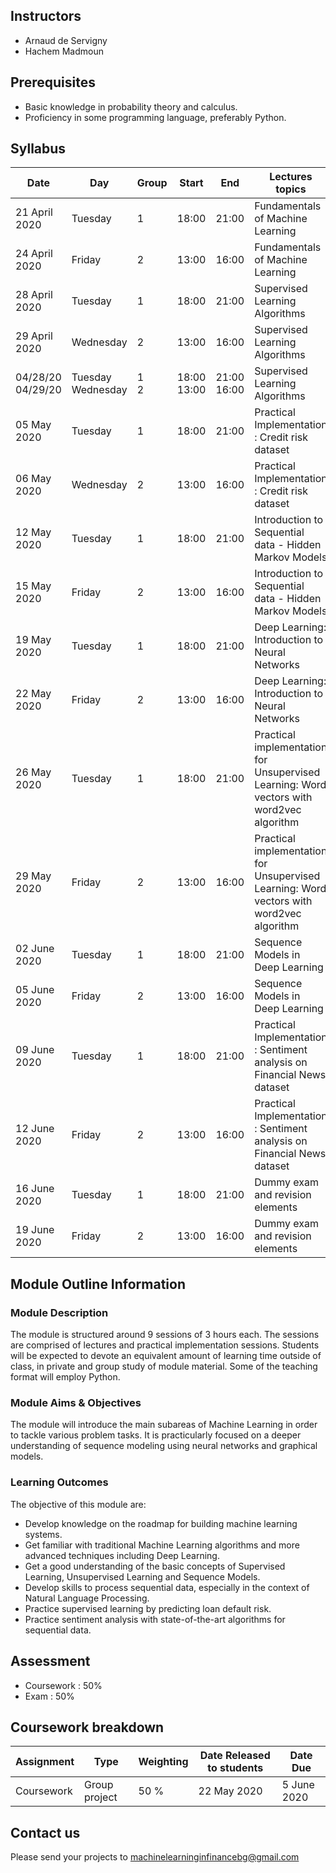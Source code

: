 ## Instructors

* Arnaud de Servigny 
* Hachem Madmoun 


## Prerequisites
* Basic knowledge in probability theory and calculus.
* Proficiency in some programming language, preferably Python. 


## Syllabus

| Date    | Day | Group | Start | End | Lectures topics  | Quiz link | Quiz pdf | Programming Session | 
|----------- | ----------- | ----------- | ----------- | ----------- | ----------- |-----------|-----------|-----------|
| 21 April 2020 | Tuesday | 1 | 18:00 | 21:00 |  Fundamentals of Machine Learning   | [Quiz1](https://forms.gle/dQ56fMHfHc31jHQ96) | [Quiz1](Quiz/Quiz1.pdf "Quiz1 PDF") |[Code1](https://colab.research.google.com/drive/11oUfmfzmx4fpLedTbVXp_dRPf2YQYRMy) [Solution1](https://colab.research.google.com/drive/1kaP7SVbVObIfywE5YEJVO1iBBezWemQ4) |
| 24 April 2020 | Friday | 2 | 13:00 | 16:00 |  Fundamentals of Machine Learning   | [Quiz1](https://forms.gle/dQ56fMHfHc31jHQ96) | [Quiz1](Quiz/Quiz1.pdf "Quiz1 PDF") |[Code1](https://colab.research.google.com/drive/11oUfmfzmx4fpLedTbVXp_dRPf2YQYRMy) [Solution1](https://colab.research.google.com/drive/1kaP7SVbVObIfywE5YEJVO1iBBezWemQ4) |
| 28 April 2020 |  Tuesday | 1 |18:00 | 21:00 | Supervised Learning Algorithms | | | |
| 29 April 2020 | Wednesday | 2 | 13:00 | 16:00 | Supervised Learning Algorithms | | | |
|04/28/20<br>04/29/20 | Tuesday<br>Wednesday | 1<br>2 | 18:00<br>13:00 | 21:00<br>16:00 | Supervised Learning Algorithms | | | |
| 05 May 2020 |  Tuesday | 1 | 18:00 | 21:00 | Practical Implementation : Credit risk dataset | | | |
| 06 May 2020 | Wednesday | 2 | 13:00 | 16:00 | Practical Implementation : Credit risk dataset | | | |
| 12 May 2020 |  Tuesday | 1 | 18:00 | 21:00 | Introduction to Sequential data - Hidden Markov Models | | | |
| 15 May 2020 | Friday | 2 |13:00 | 16:00 | Introduction to Sequential data - Hidden Markov Models | | | |
| 19 May 2020 |  Tuesday | 1 |18:00 | 21:00 | Deep Learning: Introduction to Neural Networks | | | |
| 22 May 2020 | Friday | 2 | 13:00 | 16:00 | Deep Learning: Introduction to Neural Networks | | | |
| 26 May 2020 |  Tuesday | 1 | 18:00 | 21:00 | Practical implementation for Unsupervised Learning: Word vectors with word2vec algorithm| | | |
| 29 May 2020 | Friday | 2 | 13:00 | 16:00 | Practical implementation for Unsupervised Learning: Word vectors with word2vec algorithm| | | |
| 02 June 2020 |  Tuesday | 1 | 18:00 | 21:00 | Sequence Models in Deep Learning | | | |
| 05 June 2020 | Friday | 2 | 13:00 | 16:00 | Sequence Models in Deep Learning | | | |
| 09 June 2020 |  Tuesday | 1 | 18:00 | 21:00 | Practical Implementation : Sentiment analysis on Financial News dataset | | | |
| 12 June 2020 | Friday | 2 | 13:00 | 16:00 | Practical Implementation : Sentiment analysis on Financial News dataset | | | |
| 16 June 2020 |  Tuesday | 1 | 18:00 | 21:00 | Dummy exam and revision elements | | | |
| 19 June 2020 | Friday | 2 | 13:00 | 16:00 | Dummy exam and revision elements | | | |

## Module Outline Information

### Module Description
The module is structured around 9 sessions of 3 hours each. The sessions are comprised of lectures and practical implementation sessions. Students will be expected to devote an equivalent amount of learning time outside of class, in private and group study of module material. Some of the teaching format will employ Python.

### Module Aims & Objectives
The module will introduce the main subareas of Machine Learning in order to tackle various problem tasks. It is practicularly focused on a deeper understanding of sequence modeling using neural networks and graphical models.  

### Learning Outcomes 

The objective of this module are:
* Develop knowledge on the roadmap for building machine learning systems.
* Get familiar with traditional Machine Learning algorithms and more advanced techniques including Deep Learning. 
* Get a good understanding of the basic concepts of Supervised Learning, Unsupervised Learning and Sequence Models.
* Develop skills to process sequential data, especially in the context of Natural Language Processing. 
* Practice supervised learning by predicting loan default risk.
* Practice sentiment analysis with state-of-the-art algorithms for sequential data.



## Assessment 

* Coursework : 50%
* Exam : 50% 

## Coursework breakdown

| Assignment    | Type | Weighting | Date Released to students | Date Due  | 
|-------------- | ---- | ---------- | ------------------------ | --------- | 
| Coursework  | Group project | 50 % |  22 May 2020 | 5 June 2020 |


## Contact us 
Please send your projects to machinelearninginfinancebg@gmail.com



